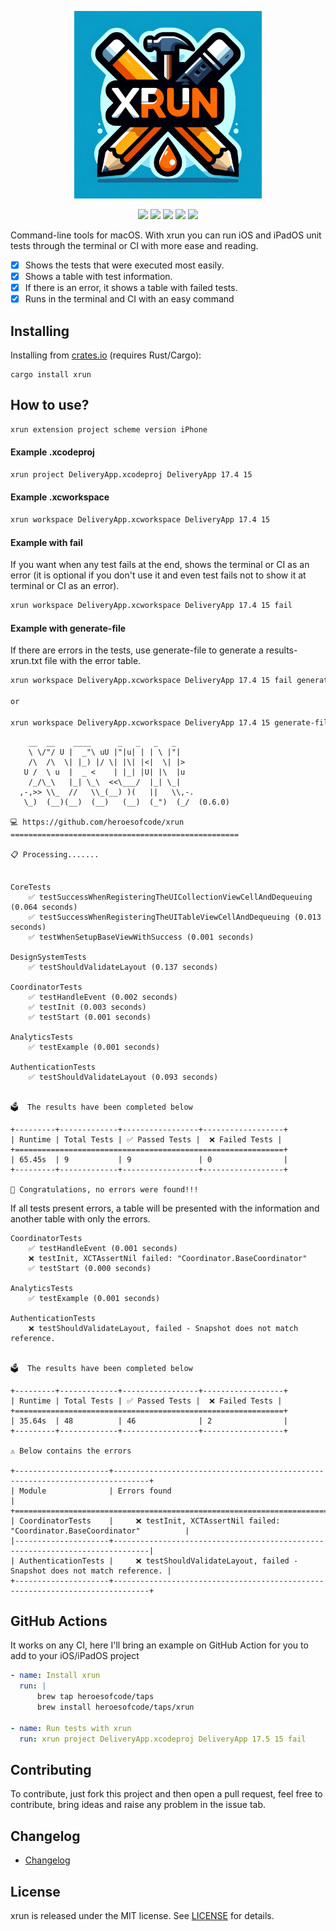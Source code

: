 <p align="center">
	<img src="https://raw.githubusercontent.com/heroesofcode/xrun/main/img/logo.jpg" width="300" height="300">
</p>

<p align="center">
		<a href="https://github.com/heroesofcode/xrun/actions/workflows/CI.yml"><img src="https://github.com/heroesofcode/xrun/actions/workflows/CI.yml/badge.svg"></a>
    <a href="https://crates.io/crates/xrun"><img src="https://img.shields.io/crates/v/xrun"></a>
    <a href="https://img.shields.io/badge/msrv-1.70.0-blue.svg?logo=rust&logoColor=orange"><img src="https://img.shields.io/badge/msrv-1.70.0-blue.svg?logo=rust&logoColor=orange"></a>
    <a href="https://crates.io/crates/xrun"><img src="https://img.shields.io/crates/d/xrun.svg?logo=rust&logoColor=orange"></a>
    <a href="https://github.com/heroesofcode/xrun/blob/main/LICENSE"><img src="https://img.shields.io/github/license/heroesofcode/xrun.svg"></a>
</p>

Command-line tools for macOS. With xrun you can run iOS and iPadOS unit tests through the terminal or CI with more ease and reading.

- [x] Shows the tests that were executed most easily.
- [x] Shows a table with test information.
- [x] If there is an error, it shows a table with failed tests.
- [x] Runs in the terminal and CI with an easy command

## Installing
Installing from [crates.io](https://crates.io/) (requires Rust/Cargo):

```shell
cargo install xrun
```

## How to use?

```sh
xrun extension project scheme version iPhone
```

#### Example .xcodeproj
```sh
xrun project DeliveryApp.xcodeproj DeliveryApp 17.4 15
```

#### Example .xcworkspace
```sh
xrun workspace DeliveryApp.xcworkspace DeliveryApp 17.4 15
```

#### Example with fail
If you want when any test fails at the end, shows the terminal or CI as an error (it is optional if you don't use it and even test fails not to show it at terminal or CI as an error).

```sh
xrun workspace DeliveryApp.xcworkspace DeliveryApp 17.4 15 fail
```

#### Example with generate-file
If there are errors in the tests, use generate-file to generate a results-xrun.txt file with the error table.

```sh
xrun workspace DeliveryApp.xcworkspace DeliveryApp 17.4 15 fail generate-file

or

xrun workspace DeliveryApp.xcworkspace DeliveryApp 17.4 15 generate-file
```

```
    __  __    ____      _   _   _   _
    \ \/"/ U |  _"\ uU |"|u| | | \ |"|
    /\  /\  \| |_) |/ \| |\| |<|  \| |>
   U /  \ u  |  _ <    | |_| |U| |\  |u
    /_/\_\   |_| \_\  <<\___/  |_| \_|
  ,-,>> \\_  //   \\_(__) )(   ||   \\,-.
   \_)  (__)(__)  (__)   (__)  (_")  (_/  (0.6.0)

💻 https://github.com/heroesofcode/xrun
===================================================

📋 Processing.......


CoreTests
    ✅ testSuccessWhenRegisteringTheUICollectionViewCellAndDequeuing (0.064 seconds)
    ✅ testSuccessWhenRegisteringTheUITableViewCellAndDequeuing (0.013 seconds)
    ✅ testWhenSetupBaseViewWithSuccess (0.001 seconds)

DesignSystemTests
    ✅ testShouldValidateLayout (0.137 seconds)

CoordinatorTests
    ✅ testHandleEvent (0.002 seconds)
    ✅ testInit (0.003 seconds)
    ✅ testStart (0.001 seconds)

AnalyticsTests
    ✅ testExample (0.001 seconds)

AuthenticationTests
    ✅ testShouldValidateLayout (0.093 seconds)


🗳️  The results have been completed below

+---------+-------------+-----------------+------------------+
| Runtime | Total Tests | ✅ Passed Tests |  ❌ Failed Tests |
+============================================================+
| 65.45s  | 9           | 9               | 0                |
+---------+-------------+-----------------+------------------+

👏 Congratulations, no errors were found!!!
```

If all tests present errors, a table will be presented with the information and another table with only the errors.

```
CoordinatorTests
    ✅ testHandleEvent (0.001 seconds)
    ❌ testInit, XCTAssertNil failed: "Coordinator.BaseCoordinator"
    ✅ testStart (0.000 seconds)

AnalyticsTests
    ✅ testExample (0.001 seconds)

AuthenticationTests
    ❌ testShouldValidateLayout, failed - Snapshot does not match reference.


🗳️  The results have been completed below

+---------+-------------+-----------------+------------------+
| Runtime | Total Tests | ✅ Passed Tests |  ❌ Failed Tests |
+============================================================+
| 35.64s  | 48          | 46              | 2                |
+---------+-------------+-----------------+------------------+

⚠️ Below contains the errors

+---------------------+------------------------------------------------------------------------------+
| Module              | Errors found                                                                 |
+====================================================================================================+
| CoordinatorTests    |     ❌ testInit, XCTAssertNil failed: "Coordinator.BaseCoordinator"          |
|---------------------+------------------------------------------------------------------------------|
| AuthenticationTests |     ❌ testShouldValidateLayout, failed - Snapshot does not match reference. |
+---------------------+------------------------------------------------------------------------------+
```

## GitHub Actions

It works on any CI, here I'll bring an example on GitHub Action for you to add to your iOS/iPadOS project

```yml
- name: Install xrun
  run: |
      brew tap heroesofcode/taps
      brew install heroesofcode/taps/xrun

- name: Run tests with xrun
  run: xrun project DeliveryApp.xcodeproj DeliveryApp 17.5 15 fail
```

## Contributing

To contribute, just fork this project and then open a pull request, feel free to contribute, bring ideas and raise any problem in the issue tab.

## Changelog
- [Changelog](https://heroesofcode.github.io/xrun/changelog.html)

## License

xrun is released under the MIT license. See [LICENSE](https://github.com/heroesofcode/xrun/blob/main/LICENSE) for details.